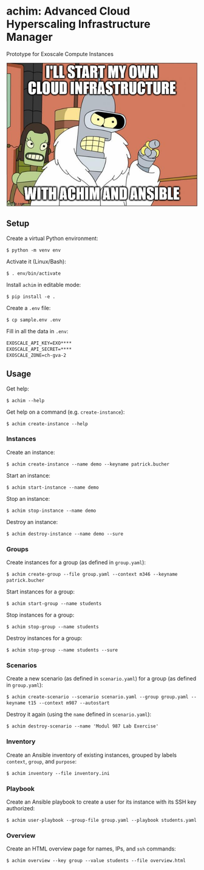 # achim: Advanced Cloud Hyperscaling Infrastructure Manager

Prototype for Exoscale Compute Instances

![I'll start my own cloud infrastructure. With achim and Ansible!](bender.jpg)

## Setup

Create a virtual Python environment:

    $ python -m venv env

Activate it (Linux/Bash):

    $ . env/bin/activate

Install `achim` in editable mode:

    $ pip install -e .

Create a `.env` file:

    $ cp sample.env .env

Fill in all the data in `.env`:

    EXOSCALE_API_KEY=EXO****
    EXOSCALE_API_SECRET=****
    EXOSCALE_ZONE=ch-gva-2

## Usage

Get help:

    $ achim --help

Get help on a command (e.g. `create-instance`):

    $ achim create-instance --help

### Instances

Create an instance:

    $ achim create-instance --name demo --keyname patrick.bucher

Start an instance:

    $ achim start-instance --name demo

Stop an instance:

    $ achim stop-instance --name demo

Destroy an instance:

    $ achim destroy-instance --name demo --sure

### Groups

Create instances for a group (as defined in `group.yaml`):

    $ achim create-group --file group.yaml --context m346 --keyname patrick.bucher

Start instances for a group:

    $ achim start-group --name students

Stop instances for a group:

    $ achim stop-group --name students

Destroy instances for a group:

    $ achim stop-group --name students --sure

### Scenarios

Create a new scenario (as defined in `scenario.yaml`) for a group (as defined in `group.yaml`):

    $ achim create-scenario --scenario scenario.yaml --group group.yaml --keyname t15 --context m987 --autostart    

Destroy it again (using the `name` defined in `scenario.yaml`):

    $ achim destroy-scenario --name 'Modul 987 Lab Exercise'

### Inventory

Create an Ansible inventory of existing instances, grouped by labels `context`,
`group`, and `purpose`:

    $ achim inventory --file inventory.ini

### Playbook

Create an Ansible playbook to create a user for its instance with its SSH key authorized:

    $ achim user-playbook --group-file group.yaml --playbook students.yaml

### Overview

Create an HTML overview page for names, IPs, and `ssh` commands:

    $ achim overview --key group --value students --file overview.html